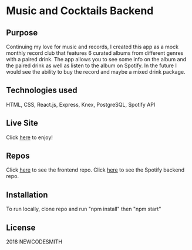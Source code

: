 # Music and Cocktails Backend

## Purpose
Continuing my love for music and records, I created this app as a mock monthly record club that features 6 curated albums from different genres with a paired drink. The app allows you to see some info on the album and the paired drink as well as listen to the album on Spotify. In the future I would see the ability to buy the record and maybe a mixed drink package.

## Technologies used
HTML, CSS, React.js, Express, Knex, PostgreSQL, Spotify API

## Live Site
Click [here]( https://top-albums-list.firebaseapp.com/) to enjoy!

## Repos
Click [here]( https://github.com/newcodesmith/music-and-cocktails-front) to see the frontend repo.
Click [here]( https://github.com/newcodesmith/Spotify-BackEnd) to see the Spotify backend repo.

## Installation
To run locally,  clone repo and run "npm install" then "npm start"

## License
2018 NEWCODESMITH

